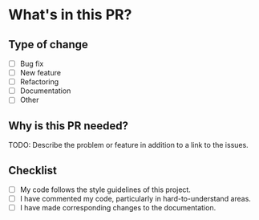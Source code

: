# What's in this PR?

## Type of change

- [ ] Bug fix
- [ ] New feature
- [ ] Refactoring
- [ ] Documentation
- [ ] Other

## Why is this PR needed?

TODO: Describe the problem or feature in addition to a link to the issues.

## Checklist

- [ ] My code follows the style guidelines of this project.
- [ ] I have commented my code, particularly in hard-to-understand areas.
- [ ] I have made corresponding changes to the documentation.

